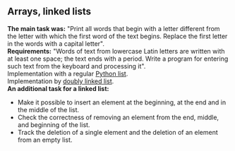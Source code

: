 ## Arrays, linked lists
<b>The main task was:</b> "Print all words that begin with a letter different from the letter with which the first word of the text begins. Replace the first letter in the words with a capital letter".
<br><b>Requirements:</b> "Words of text from lowercase Latin letters are written with at least one space; the text ends with a period. Write a program for entering such text from the keyboard and processing it".
<br>Implementation with a regular [Python list](array.py).
<br>Implementation by [doubly linked list](double_linked_list.py).
<br><b>An additional task for a linked list:</b> 
- Make it possible to insert an element at the beginning, at the end and in the middle of the list.
- Check the correctness of removing an element from the end, middle, and beginning of the list.
- Track the deletion of a single element and the deletion of an element from an empty list.